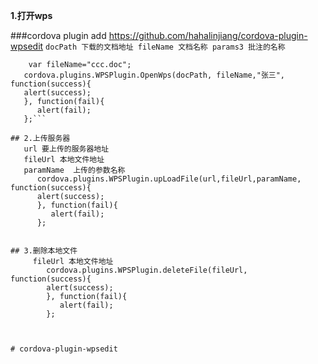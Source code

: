 **************1.打开wps**************

###cordova plugin add https://github.com/hahalinjiang/cordova-plugin-wpsedit
`docPath 下载的文档地址
fileName 文档名称
params3 批注的名称`
```var docPath="http://wechat.jsnotary.org/Eapp/_files/android/phone/ccc.doc";
    var fileName="ccc.doc";
   cordova.plugins.WPSPlugin.OpenWps(docPath, fileName,"张三", function(success){
   alert(success);
   }, function(fail){
      alert(fail);
   };```
   
## 2.上传服务器
   url 要上传的服务器地址
   fileUrl 本地文件地址
   paramName  上传的参数名称
      cordova.plugins.WPSPlugin.upLoadFile(url,fileUrl,paramName, function(success){
      alert(success);
      }, function(fail){
         alert(fail);
      };
      
      
## 3.删除本地文件
     fileUrl 本地文件地址
        cordova.plugins.WPSPlugin.deleteFile(fileUrl, function(success){
        alert(success);
        }, function(fail){
           alert(fail);
        }; 
   
   

# cordova-plugin-wpsedit
